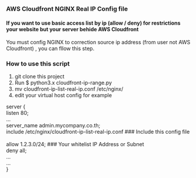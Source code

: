 ### AWS Cloudfront NGINX Real IP Config file ###

#### If you want to use basic access list by ip (allow / deny) for restrictions your website but your server behide AWS Cloudfront
You must config NGINX to correction source ip address (from user not AWS Cloudfront) , you can fllow this step.

### How to use this script
1. git clone this project
2. Run $ python3.x cloudfront-ip-range.py
3. mv cloudfront-ip-list-real-ip.conf /etc/nginx/
4. edit your virtual host config for example


server {<br/>
  listen 80;<br/>
  ...<br/>
  server_name admin.mycompany.co.th;<br/>
  include /etc/nginx/cloudfront-ip-list-real-ip.conf ### Include this config file<br/>
  <br/>
  allow 1.2.3.0/24; ### Your whitelist IP Address or Subnet<br/>
  deny all;<br/>
  ...<br/>
  ...<br/>
}<br/>

